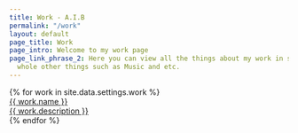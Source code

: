 ```yaml
---
title: Work - A.I.B
permalink: "/work"
layout: default
page_title: Work
page_intro: Welcome to my work page
page_link_phrase_2: Here you can view all the things about my work in sales,ss and
  whole other things such as Music and etc.
---
```


<div class="p-4 bg-grey-lightest">
	{% for work in site.data.settings.work %}
	<div>
		<a href="{{ site.github.url }}/{{ work.url }}" class="text-xl text-grey-darker font-bold no-underline hover:text-black">
			{{ work.name }}    
		</a>
	</div>
<div class="mb-8 text-grey-darkest text-base leading-normal mt-2">
		<a href="{{ site.github.url }}/{{ work.url }}" class="text-grey-darker hover:text-black text-sm no-underline hover:underline">{{ work.description  }} </a>
	</div>
	{% endfor %}
</div>


